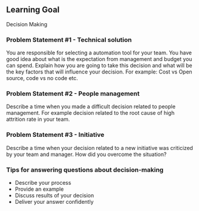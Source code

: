## Learning Goal
Decision Making

### Problem Statement #1 - Technical solution
You are responsible for selecting a automation tool for your team. You have good idea about what is the expectation from management and budget you can spend. Explain how you are going to take this decision and what will be the key factors that will influence your decision. For example: Cost vs Open source, code vs no code etc.

### Problem Statement #2 - People management
Describe a time when you made a difficult decision related to people management. For example decision related to the root cause of high attrition rate in your team.

### Problem Statement #3 - Initiative
Describe a time when your decision related to a new initiative was criticized by your team and manager. How did you overcome the situation? 


### Tips for answering questions about decision-making
- Describe your process
- Provide an example
- Discuss results of your decision
- Deliver your answer confidently

